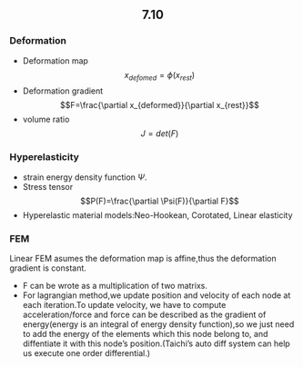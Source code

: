 <h2 align=center> 7.10 </h2>

### Deformation
- Deformation map
$$x_{defomed}=\phi (x_{rest})$$
- Deformation gradient
$$F=\frac{\partial x_{deformed}}{\partial x_{rest}}$$
- volume ratio
$$J=det(F)$$

### Hyperelasticity
- strain energy density function $\Psi$.
- Stress tensor
$$P(F)=\frac{\partial \Psi(F)}{\partial F}$$
- Hyperelastic material models:Neo-Hookean, Corotated, Linear elasticity

### FEM
Linear FEM asumes the deformation map is affine,thus the deformation gradient is constant.
- F can be wrote as a multiplication of two matrixs.
- For lagrangian method,we update position and velocity of each node at each iteration.To update velocity, we have to compute acceleration/force and force can be described as the gradient of energy(energy is an integral of energy density function),so we just need to add the energy of the elements which this node belong to, and diffentiate it with this node’s position.(Taichi’s auto diff system can help us execute one order differential.)